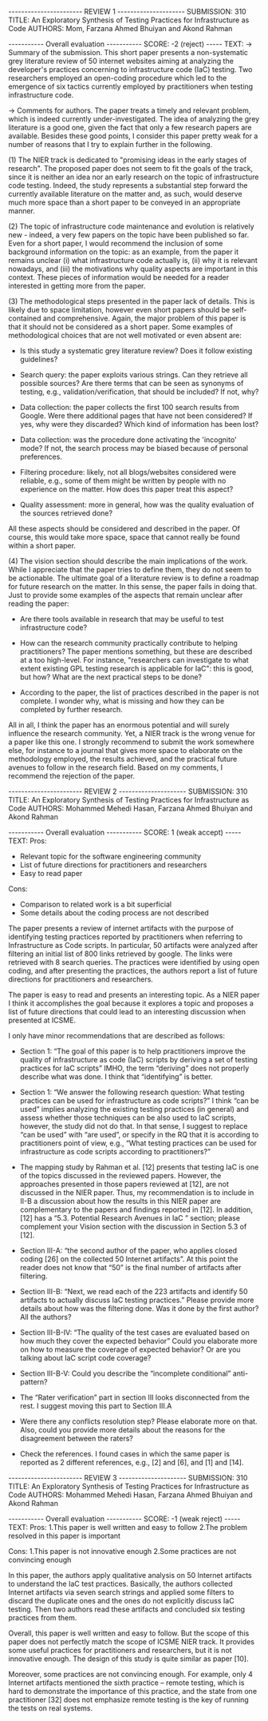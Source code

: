 ----------------------- REVIEW 1 ---------------------
SUBMISSION: 310
TITLE: An Exploratory Synthesis of Testing Practices for Infrastructure as Code
AUTHORS: Mom, Farzana Ahmed Bhuiyan and Akond Rahman

----------- Overall evaluation -----------
SCORE: -2 (reject)
----- TEXT:
-> Summary of the submission.
This short paper presents a non-systematic grey literature review of 50 internet websites aiming at analyzing the developer's practices concerning to infrastructure code (IaC) testing. Two researchers employed an open-coding procedure which led to the emergence of six tactics currently employed by practitioners when testing infrastructure code.

-> Comments for authors.
The paper treats a timely and relevant problem, which is indeed currently under-investigated. The idea of analyzing the grey literature is a good one, given the fact that only a few research papers are available. Besides these good points, I consider this paper pretty weak for a number of reasons that I try to explain further in the following.

(1) The NIER track is dedicated to "promising ideas in the early stages of research". The proposed paper does not seem to fit the goals of the track, since it is neither an idea nor an early research on the topic of infrastructure code testing. Indeed, the study represents a substantial step forward the currently available literature on the matter and, as such, would deserve much more space than a short paper to be conveyed in an appropriate manner.

(2) The topic of infrastructure code maintenance and evolution is relatively new - indeed, a very few papers on the topic have been published so far. Even for a short paper, I would recommend the inclusion of some background information on the topic: as an example, from the paper it remains unclear (i) what infrastructure code actually is, (ii) why it is relevant nowadays, and (iii) the motivations why quality aspects are important in this context. These pieces of information would be needed for a reader interested in getting more from the paper.

(3) The methodological steps presented in the paper lack of details. This is likely due to space limitation, however even short papers should be self-contained and comprehensive. Again, the major problem of this paper is that it should not be considered as a short paper. Some examples of methodological choices that are not well motivated or even absent are:

- Is this study a systematic grey literature review? Does it follow existing guidelines?

- Search query: the paper exploits various strings. Can they retrieve all possible sources? Are there terms that can be seen as synonyms of testing, e.g., validation/verification, that should be included? If not, why?

- Data collection: the paper collects the first 100 search results from Google. Were there additional pages that have not been considered? If yes, why were they discarded? Which kind of information has been lost?

- Data collection: was the procedure done activating the 'incognito' mode? If not, the search process may be biased because of personal preferences.

- Filtering procedure: likely, not all blogs/websites considered were reliable, e.g., some of them might be written by people with no experience on the matter. How does this paper treat this aspect?

- Quality assessment: more in general, how was the quality evaluation of the sources retrieved done?

All these aspects should be considered and described in the paper. Of course, this would take more space, space that cannot really be found within a short paper.

(4) The vision section should describe the main implications of the work. While I appreciate that the paper tries to define them, they do not seem to be actionable. The ultimate goal of a literature review is to define a roadmap for future research on the matter. In this sense, the paper fails in doing that. Just to provide some examples of the aspects that remain unclear after reading the paper:

- Are there tools available in research that may be useful to test infrastructure code?

- How can the research community practically contribute to helping practitioners? The paper mentions something, but these are described at a too high-level. For instance, "researchers can investigate to what extent existing GPL testing research is applicable for IaC": this is good, but how? What are the next practical steps to be done?

- According to the paper, the list of practices described in the paper is not complete. I wonder why, what is missing and how they can be completed by further research.

All in all, I think the paper has an enormous potential and will surely influence the research community. Yet, a NIER track is the wrong venue for a paper like this one. I strongly recommend to submit the work somewhere else, for instance to a journal that gives more space to elaborate on the methodology employed, the results achieved, and the practical future avenues to follow in the research field. Based on my comments, I recommend the rejection of the paper.



----------------------- REVIEW 2 ---------------------
SUBMISSION: 310
TITLE: An Exploratory Synthesis of Testing Practices for Infrastructure as Code
AUTHORS: Mohammed Mehedi Hasan, Farzana Ahmed Bhuiyan and Akond Rahman

----------- Overall evaluation -----------
SCORE: 1 (weak accept)
----- TEXT:
Pros:
- Relevant topic for the software engineering community
- List of future directions for practitioners and researchers
- Easy to read paper

Cons:
- Comparison to related work is a bit superficial
- Some details about the coding process are not described


The paper presents a review of internet artifacts with the purpose of identifying testing practices reported by practitioners when referring to Infrastructure as Code scripts. In particular, 50 artifacts were analyzed after filtering an initial list of 800 links retrieved by google. The links were retrieved with 8 search queries. The practices were identified by using open coding, and after presenting the practices, the authors report a list of future directions for practitioners and researchers.

The paper is easy to read and presents an interesting topic. As a NIER paper I think it accomplishes the goal because it explores a topic and proposes a list of future directions that could lead to an interesting discussion when presented at ICSME.

I only have minor recommendations that are described as follows:

- Section 1: “The goal of this paper is to help practitioners improve the quality of infrastructure as code (IaC) scripts by deriving a set of testing practices for IaC scripts” IMHO, the term “deriving” does not properly describe what was done. I think that “identifying” is better.

- Section 1: “We answer the following research question: What testing practices can be used for infrastructure as code scripts?” I think “can be used”  implies analyzing the existing testing practices (in general) and assess whether those techniques can be also used to IaC scripts, however, the study did not do that. In that sense, I suggest to replace “can be used” with “are used”, or specify in the RQ that  it is according to practitioners point of view, e.g., “What testing practices can be used for infrastructure as code scripts according to practitioners?”

- The mapping study by Rahman et al. [12] presents that testing IaC is one of the topics discussed in the reviewed papers.  However, the approaches presented in those papers reviewed at [12], are not discussed in the NIER paper. Thus, my recommendation is to include in II-B a discussion about how the results in this NIER paper are complementary to the papers and findings reported in [12]. In addition, [12] has a “5.3. Potential Research Avenues in IaC ” section; please complement your Vision section with the discussion in Section 5.3 of [12].

- Section III-A: “the second author of the paper, who applies closed coding [26] on the collected 50 Internet artifacts”. At this point the reader does not know that “50” is the final number of artifacts after filtering.

- Section III-B: “Next, we read each of the 223 artifacts and identify 50 artifacts to actually discuss IaC testing practices.” Please provide more details about how was the filtering done. Was it done by the first author? All the authors?

- Section III-B-IV: “The quality of the test cases are evaluated based on how much they cover the expected behavior” Could you elaborate more on how to measure the coverage of expected behavior? Or are you talking about IaC script code coverage?

- Section III-B-V: Could you describe the “incomplete conditional” anti-pattern?

- The “Rater verification” part in section III looks disconnected from the rest. I suggest moving this part to Section III.A

- Were there any conflicts resolution step? Please elaborate more on that. Also, could you provide more details about the reasons for the disagreement between the raters?

- Check the references. I found cases in which the same paper is reported as 2 different references, e.g., [2] and [6], and [1] and [14].



----------------------- REVIEW 3 ---------------------
SUBMISSION: 310
TITLE: An Exploratory Synthesis of Testing Practices for Infrastructure as Code
AUTHORS: Mohammed Mehedi Hasan, Farzana Ahmed Bhuiyan and Akond Rahman

----------- Overall evaluation -----------
SCORE: -1 (weak reject)
----- TEXT:
Pros:
1.This paper is well written and easy to follow
2.The problem resolved in this paper is important

Cons:
1.This paper is not innovative enough
2.Some practices are not convincing enough


In this paper, the authors apply qualitative analysis on 50 Internet artifacts to understand the IaC test practices. Basically, the authors collected Internet artifacts via seven search strings and applied some filters to discard the duplicate ones and the ones do not explicitly discuss IaC testing. Then two authors read these artifacts and concluded six testing practices from them.

Overall, this paper is well written and easy to follow. But the scope of this paper does not perfectly match the scope of ICSME NIER track. It provides some useful practices for practitioners and researchers, but it is not innovative enough. The design of this study is quite similar as paper [10].

Moreover, some practices are not convincing enough. For example, only 4 Internet artifacts mentioned the sixth practice – remote testing, which is hard to demonstrate the importance of this practice, and the state from one practitioner [32] does not emphasize remote testing is the key of running the tests on real systems.


